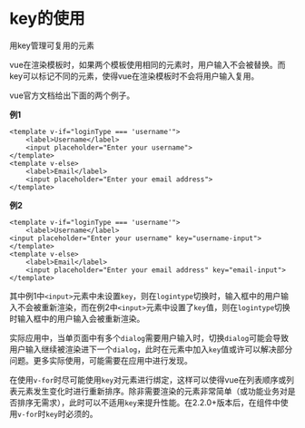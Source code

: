 # key的使用  

用key管理可复用的元素  

vue在渲染模板时，如果两个模板使用相同的元素时，用户输入不会被替换。而key可以标记不同的元素，使得vue在渲染模板时不会将用户输入复用。  

vue官方文档给出下面的两个例子。

**例1**

    <template v-if="loginType === 'username'">
        <label>Username</label>
        <input placeholder="Enter your username">
    </template>
    <template v-else>
        <label>Email</label>
        <input placeholder="Enter your email address">
    </template>

**例2**  

    <template v-if="loginType === 'username'">
        <label>Username</label>
    <input placeholder="Enter your username" key="username-input">
    </template>
    <template v-else>
        <label>Email</label>
        <input placeholder="Enter your email address" key="email-input">
    </template>  

其中例1中`<input>`元素中未设置`key`，则在`logintype`切换时，输入框中的用户输入不会被重新渲染，而在例2中`<input>`元素中设置了`key`值，则在`logintype`切换时输入框中的用户输入会被重新渲染。  

实际应用中，当单页面中有多个`dialog`需要用户输入时，切换`dialog`可能会导致用户输入继续被渲染进下一个`dialog`，此时在元素中加入`key`值或许可以解决部分问题。更多实际使用，可能需要在应用中进行发现。

在使用`v-for`时尽可能使用`key`对元素进行绑定，这样可以使得vue在列表顺序或列表元素发生变化时进行重新排序。除非需要渲染的元素非常简单（或功能业务对是否排序无需求），此时可以不适用`key`来提升性能。在2.2.0+版本后，在组件中使用`v-for`时`key`时必须的。